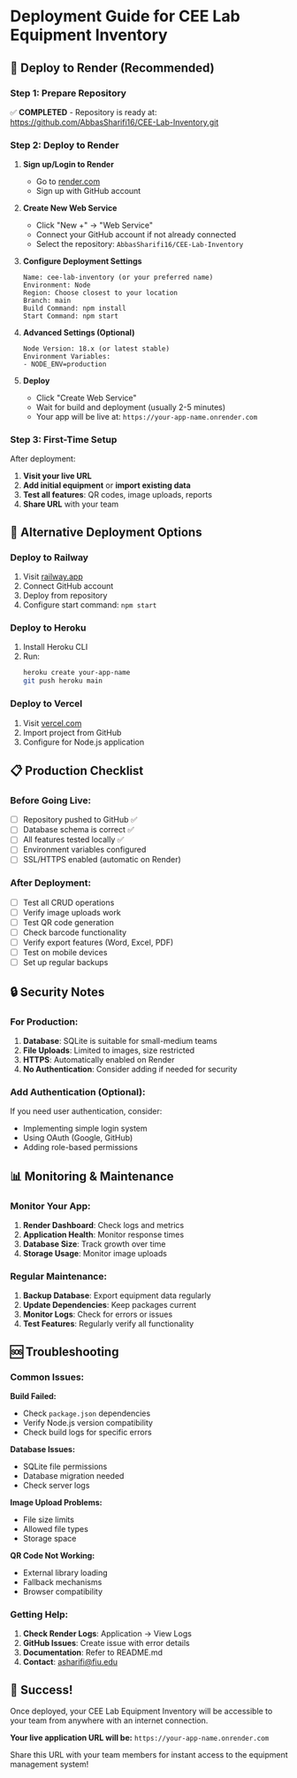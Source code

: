 # Deployment Guide for CEE Lab Equipment Inventory

## 🚀 Deploy to Render (Recommended)

### Step 1: Prepare Repository
✅ **COMPLETED** - Repository is ready at: https://github.com/AbbasSharifi16/CEE-Lab-Inventory.git

### Step 2: Deploy to Render

1. **Sign up/Login to Render**
   - Go to [render.com](https://render.com)
   - Sign up with GitHub account

2. **Create New Web Service**
   - Click "New +" → "Web Service"
   - Connect your GitHub account if not already connected
   - Select the repository: `AbbasSharifi16/CEE-Lab-Inventory`

3. **Configure Deployment Settings**
   ```
   Name: cee-lab-inventory (or your preferred name)
   Environment: Node
   Region: Choose closest to your location
   Branch: main
   Build Command: npm install
   Start Command: npm start
   ```

4. **Advanced Settings (Optional)**
   ```
   Node Version: 18.x (or latest stable)
   Environment Variables: 
   - NODE_ENV=production
   ```

5. **Deploy**
   - Click "Create Web Service"
   - Wait for build and deployment (usually 2-5 minutes)
   - Your app will be live at: `https://your-app-name.onrender.com`

### Step 3: First-Time Setup

After deployment:
1. **Visit your live URL**
2. **Add initial equipment** or **import existing data**
3. **Test all features**: QR codes, image uploads, reports
4. **Share URL** with your team

## 🔧 Alternative Deployment Options

### Deploy to Railway
1. Visit [railway.app](https://railway.app)
2. Connect GitHub account
3. Deploy from repository
4. Configure start command: `npm start`

### Deploy to Heroku
1. Install Heroku CLI
2. Run:
   ```bash
   heroku create your-app-name
   git push heroku main
   ```

### Deploy to Vercel
1. Visit [vercel.com](https://vercel.com)
2. Import project from GitHub
3. Configure for Node.js application

## 📋 Production Checklist

### Before Going Live:
- [ ] Repository pushed to GitHub ✅
- [ ] Database schema is correct ✅
- [ ] All features tested locally ✅
- [ ] Environment variables configured
- [ ] SSL/HTTPS enabled (automatic on Render)

### After Deployment:
- [ ] Test all CRUD operations
- [ ] Verify image uploads work
- [ ] Test QR code generation
- [ ] Check barcode functionality
- [ ] Verify export features (Word, Excel, PDF)
- [ ] Test on mobile devices
- [ ] Set up regular backups

## 🔒 Security Notes

### For Production:
1. **Database**: SQLite is suitable for small-medium teams
2. **File Uploads**: Limited to images, size restricted
3. **HTTPS**: Automatically enabled on Render
4. **No Authentication**: Consider adding if needed for security

### Add Authentication (Optional):
If you need user authentication, consider:
- Implementing simple login system
- Using OAuth (Google, GitHub)
- Adding role-based permissions

## 📊 Monitoring & Maintenance

### Monitor Your App:
1. **Render Dashboard**: Check logs and metrics
2. **Application Health**: Monitor response times
3. **Database Size**: Track growth over time
4. **Storage Usage**: Monitor image uploads

### Regular Maintenance:
1. **Backup Database**: Export equipment data regularly
2. **Update Dependencies**: Keep packages current
3. **Monitor Logs**: Check for errors or issues
4. **Test Features**: Regularly verify all functionality

## 🆘 Troubleshooting

### Common Issues:

**Build Failed:**
- Check `package.json` dependencies
- Verify Node.js version compatibility
- Check build logs for specific errors

**Database Issues:**
- SQLite file permissions
- Database migration needed
- Check server logs

**Image Upload Problems:**
- File size limits
- Allowed file types
- Storage space

**QR Code Not Working:**
- External library loading
- Fallback mechanisms
- Browser compatibility

### Getting Help:
1. **Check Render Logs**: Application → View Logs
2. **GitHub Issues**: Create issue with error details
3. **Documentation**: Refer to README.md
4. **Contact**: asharifi@fiu.edu

## 🎉 Success!

Once deployed, your CEE Lab Equipment Inventory will be accessible to your team from anywhere with an internet connection.

**Your live application URL will be:**
`https://your-app-name.onrender.com`

Share this URL with your team members for instant access to the equipment management system!
